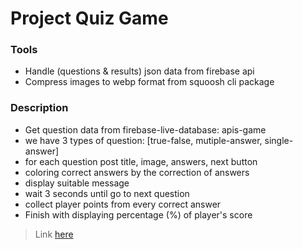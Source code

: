 # Project Quiz Game

### Tools
- Handle (questions & results) json data from firebase api
- Compress images to webp format from squoosh cli package
 
### Description
- Get question data from firebase-live-database: apis-game
- we have 3 types of question: [true-false, mutiple-answer, single-answer]
- for each question post title, image, answers, next button
- coloring correct answers by the correction of answers
- display suitable message
- wait 3 seconds until go to next question
- collect player points from every correct answer
- Finish with displaying percentage (%) of player's score

> Link [here]()